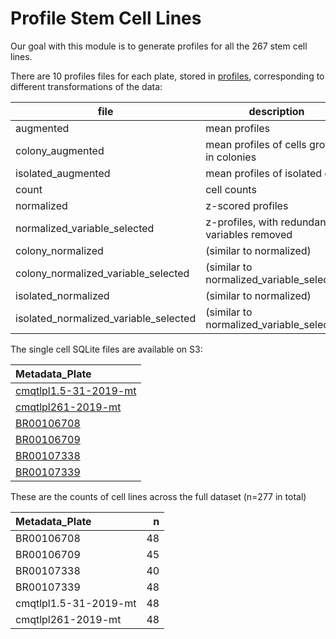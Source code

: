 # Profile Stem Cell Lines

Our goal with this module is to generate profiles for all the 267 stem cell lines. 

There are 10 profiles files for each plate, stored in [profiles](https://github.com/broadinstitute/cmQTL/tree/master/1.profile-cell-lines/profiles), corresponding to different transformations of the data:

| file | description |
|-------------|---|
|augmented | mean profiles |
|colony_augmented | mean profiles of cells growing in colonies |
|isolated_augmented | mean profiles of isolated cells |
|count | cell counts |
|normalized | z-scored profiles |
|normalized_variable_selected | z-profiles, with redundant variables removed |
|colony_normalized | (similar to normalized) |
|colony_normalized_variable_selected | (similar to normalized_variable_selected) |
|isolated_normalized | (similar to normalized) |
|isolated_normalized_variable_selected | (similar to normalized_variable_selected) |

The single cell SQLite files are available on S3:

|Metadata_Plate|
|:-------------|
| [cmqtlpl1.5-31-2019-mt](https://imaging-platform.s3.amazonaws.com/projects/2018_06_05_cmQTL/workspace/backend/2019_06_10_Batch3/cmqtlpl1.5-31-2019-mt/cmqtlpl1.5-31-2019-mt.sqlite) |
| [cmqtlpl261-2019-mt](https://imaging-platform.s3.amazonaws.com/projects/2018_06_05_cmQTL/workspace/backend/2019_06_10_Batch3/cmqtlpl261-2019-mt/cmqtlpl261-2019-mt.sqlite) |
| [BR00106708](https://imaging-platform.s3.amazonaws.com/projects/2018_06_05_cmQTL/workspace/backend/2019_08_15_Batch4/BR00106708/BR00106708.sqlite) |
| [BR00106709](https://imaging-platform.s3.amazonaws.com/projects/2018_06_05_cmQTL/workspace/backend/2019_08_15_Batch4/BR00106709/BR00106709.sqlite) |
| [BR00107338](https://imaging-platform.s3.amazonaws.com/projects/2018_06_05_cmQTL/workspace/backend/2019_09_06_Batch5/BR00107338/BR00107338.sqlite) |
| [BR00107339](https://imaging-platform.s3.amazonaws.com/projects/2018_06_05_cmQTL/workspace/backend/2019_09_06_Batch5/BR00107339/BR00107339.sqlite) |



These are the counts of cell lines across the full dataset (n=277 in total)

|Metadata_Plate        |  n|
|:---------------------|--:|
|BR00106708            | 48|
|BR00106709            | 45|
|BR00107338            | 40|
|BR00107339            | 48|
|cmqtlpl1.5-31-2019-mt | 48|
|cmqtlpl261-2019-mt    | 48|
